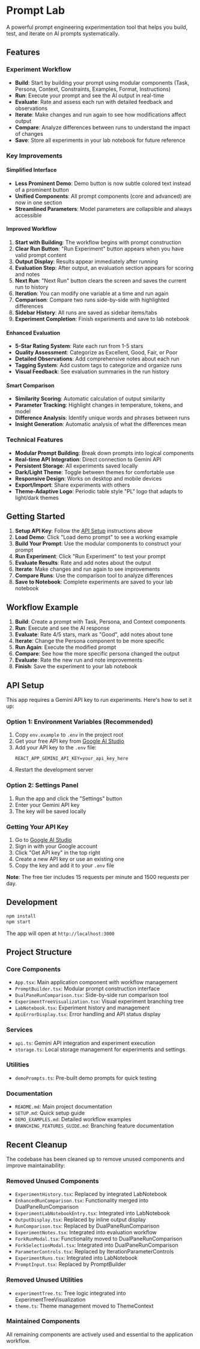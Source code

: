 # Prompt Lab

A powerful prompt engineering experimentation tool that helps you build, test, and iterate on AI prompts systematically.

## Features

### Experiment Workflow
- **Build**: Start by building your prompt using modular components (Task, Persona, Context, Constraints, Examples, Format, Instructions)
- **Run**: Execute your prompt and see the AI output in real-time
- **Evaluate**: Rate and assess each run with detailed feedback and observations
- **Iterate**: Make changes and run again to see how modifications affect output
- **Compare**: Analyze differences between runs to understand the impact of changes
- **Save**: Store all experiments in your lab notebook for future reference

### Key Improvements

#### Simplified Interface
- **Less Prominent Demo**: Demo button is now subtle colored text instead of a prominent button
- **Unified Components**: All prompt components (core and advanced) are now in one section
- **Streamlined Parameters**: Model parameters are collapsible and always accessible

#### Improved Workflow
1. **Start with Building**: The workflow begins with prompt construction
2. **Clear Run Button**: "Run Experiment" button appears when you have valid prompt content
3. **Output Display**: Results appear immediately after running
4. **Evaluation Step**: After output, an evaluation section appears for scoring and notes
5. **Next Run**: "Next Run" button clears the screen and saves the current run to history
6. **Iteration**: You can modify one variable at a time and run again
7. **Comparison**: Compare two runs side-by-side with highlighted differences
8. **Sidebar History**: All runs are saved as sidebar items/tabs
9. **Experiment Completion**: Finish experiments and save to lab notebook

#### Enhanced Evaluation
- **5-Star Rating System**: Rate each run from 1-5 stars
- **Quality Assessment**: Categorize as Excellent, Good, Fair, or Poor
- **Detailed Observations**: Add comprehensive notes about each run
- **Tagging System**: Add custom tags to categorize and organize runs
- **Visual Feedback**: See evaluation summaries in the run history

#### Smart Comparison
- **Similarity Scoring**: Automatic calculation of output similarity
- **Parameter Tracking**: Highlight changes in temperature, tokens, and model
- **Difference Analysis**: Identify unique words and phrases between runs
- **Insight Generation**: Automatic analysis of what the differences mean

### Technical Features

- **Modular Prompt Building**: Break down prompts into logical components
- **Real-time API Integration**: Direct connection to Gemini API
- **Persistent Storage**: All experiments saved locally
- **Dark/Light Theme**: Toggle between themes for comfortable use
- **Responsive Design**: Works on desktop and mobile devices
- **Export/Import**: Share experiments with others
- **Theme-Adaptive Logo**: Periodic table style "PL" logo that adapts to light/dark themes

## Getting Started

1. **Setup API Key**: Follow the [API Setup](#api-setup) instructions above
2. **Load Demo**: Click "Load demo prompt" to see a working example
3. **Build Your Prompt**: Use the modular components to construct your prompt
4. **Run Experiment**: Click "Run Experiment" to test your prompt
5. **Evaluate Results**: Rate and add notes about the output
6. **Iterate**: Make changes and run again to see improvements
7. **Compare Runs**: Use the comparison tool to analyze differences
8. **Save to Notebook**: Complete experiments are saved to your lab notebook

## Workflow Example

1. **Build**: Create a prompt with Task, Persona, and Context components
2. **Run**: Execute and see the AI response
3. **Evaluate**: Rate 4/5 stars, mark as "Good", add notes about tone
4. **Iterate**: Change the Persona component to be more specific
5. **Run Again**: Execute the modified prompt
6. **Compare**: See how the more specific persona changed the output
7. **Evaluate**: Rate the new run and note improvements
8. **Finish**: Save the experiment to your lab notebook

## API Setup

This app requires a Gemini API key to run experiments. Here's how to set it up:

### Option 1: Environment Variables (Recommended)
1. Copy `env.example` to `.env` in the project root
2. Get your free API key from [Google AI Studio](https://aistudio.google.com/)
3. Add your API key to the `.env` file:
   ```
   REACT_APP_GEMINI_API_KEY=your_api_key_here
   ```
4. Restart the development server

### Option 2: Settings Panel
1. Run the app and click the "Settings" button
2. Enter your Gemini API key
3. The key will be saved locally

### Getting Your API Key
1. Go to [Google AI Studio](https://aistudio.google.com/)
2. Sign in with your Google account
3. Click "Get API key" in the top right
4. Create a new API key or use an existing one
5. Copy the key and add it to your `.env` file

**Note**: The free tier includes 15 requests per minute and 1500 requests per day.

## Development

```bash
npm install
npm start
```

The app will open at `http://localhost:3000`

## Project Structure

### Core Components
- `App.tsx`: Main application component with workflow management
- `PromptBuilder.tsx`: Modular prompt construction interface
- `DualPaneRunComparison.tsx`: Side-by-side run comparison tool
- `ExperimentTreeVisualization.tsx`: Visual experiment branching tree
- `LabNotebook.tsx`: Experiment history and management
- `ApiErrorDisplay.tsx`: Error handling and API status display

### Services
- `api.ts`: Gemini API integration and experiment execution
- `storage.ts`: Local storage management for experiments and settings

### Utilities
- `demoPrompts.ts`: Pre-built demo prompts for quick testing

### Documentation
- `README.md`: Main project documentation
- `SETUP.md`: Quick setup guide
- `DEMO_EXAMPLES.md`: Detailed workflow examples
- `BRANCHING_FEATURES_GUIDE.md`: Branching feature documentation

## Recent Cleanup

The codebase has been cleaned up to remove unused components and improve maintainability:

### Removed Unused Components
- `ExperimentHistory.tsx`: Replaced by integrated LabNotebook
- `EnhancedRunComparison.tsx`: Functionality merged into DualPaneRunComparison
- `ExperimentLabNotebookEntry.tsx`: Integrated into LabNotebook
- `OutputDisplay.tsx`: Replaced by inline output display
- `RunComparison.tsx`: Replaced by DualPaneRunComparison
- `ExperimentNotes.tsx`: Integrated into evaluation workflow
- `ForkRunModal.tsx`: Functionality moved to DualPaneRunComparison
- `ForkSelectionModal.tsx`: Integrated into DualPaneRunComparison
- `ParameterControls.tsx`: Replaced by IterationParameterControls
- `ExperimentRuns.tsx`: Integrated into LabNotebook
- `PromptInput.tsx`: Replaced by PromptBuilder

### Removed Unused Utilities
- `experimentTree.ts`: Tree logic integrated into ExperimentTreeVisualization
- `theme.ts`: Theme management moved to ThemeContext

### Maintained Components
All remaining components are actively used and essential to the application workflow.
